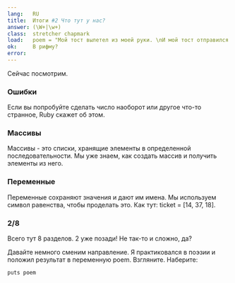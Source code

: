 ```yaml
---
lang:   RU
title:  Итоги #2 Что тут у нас?
answer: (\W+|\w+)
class:  stretcher chapmark
load:   poem = "Мой тост вылетел из моей руки. \nИ мой тост отправился на луну. \nНо когда я увидел это по телевизору, \nЗаправляя наш флаг на комету Галлея, \nПосле того, как я все-таки захотел съесть его\n"
ok:     В рифму?
error:
---
```


Сейчас посмотрим.

### Ошибки
Если вы попробуйте сделать число наоборот или другое что-то странное, Ruby скажет об этом.

### Массивы
Массивы - это списки, хранящие элементы в определенной последовательности.
Мы уже знаем, как создать массив и получить элементы из него.

### Переменные
Переменные сохраняют значения и дают им имена. Мы используем символ равенства, 
чтобы проделать это. Как тут:
ticket = [14, 37, 18].

### 2/8
Всего тут 8 разделов. 2 уже позади! Не так-то и сложно, да?

Давайте немного сменим направление. Я практиковался в поэзии и положил
результат в переменную poem. Взгляните. Наберите:

    puts poem
